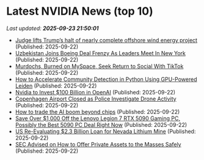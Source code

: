# Latest NVIDIA News (top 10)
_Last updated: **2025-09-23 21:50:01**_

- [Judge lifts Trump’s halt of nearly complete offshore wind energy project](https://biztoc.com/x/64709435a3e03103) (Published: 2025-09-22)
- [Uzbekistan Joins Boeing Deal Frenzy As Leaders Meet In New York](https://biztoc.com/x/e7313ee3971fb071) (Published: 2025-09-22)
- [Murdochs, Burned on MySpace, Seek Return to Social With TikTok](https://biztoc.com/x/0da522aa62ab985a) (Published: 2025-09-22)
- [How to Accelerate Community Detection in Python Using GPU-Powered Leiden](https://developer.nvidia.com/blog/how-to-accelerate-community-detection-in-python-using-gpu-powered-leiden/) (Published: 2025-09-22)
- [Nvidia to Invest $100 Billion in OpenAI](https://www.theepochtimes.com/business/nvidia-to-invest-100-billion-in-openai-5918695) (Published: 2025-09-22)
- [Copenhagen Airport Closed as Police Investigate Drone Activity](https://biztoc.com/x/c364d372bdc8f93a) (Published: 2025-09-22)
- [How to trade the AI boom beyond chips](https://finance.yahoo.com/video/trade-ai-boom-beyond-chips-213601170.html) (Published: 2025-09-22)
- [Save Over $1,000 Off the Lenovo Legion 7 RTX 5090 Gaming PC, Possibly the Best 5090 PC Deal Right Now](https://www.ign.com/articles/save-over-1000-off-the-lenovo-legion-7-rtx-5090-gaming-pc-deal) (Published: 2025-09-22)
- [US Re-Evaluating $2.3 Billion Loan for Nevada Lithium Mine](https://biztoc.com/x/22aaf1a186e879ba) (Published: 2025-09-22)
- [SEC Advised on How to Offer Private Assets to the Masses Safely](https://biztoc.com/x/d481d2c0aefa991d) (Published: 2025-09-22)
